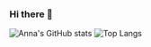 ### Hi there 👋

<!--
**Anna-Nesterenko/Anna-Nesterenko** is a ✨ _special_ ✨ repository because its `README.md` (this file) appears on your GitHub profile.

Here are some ideas to get you started:

- 🔭 I’m currently working on ...
- 🌱 I’m currently learning ...
- 👯 I’m looking to collaborate on ...
- 🤔 I’m looking for help with ...
- 💬 Ask me about ...
- 📫 How to reach me: ...
- 😄 Pronouns: ...
- ⚡ Fun fact: ...
-->

![Anna's GitHub stats](https://github-readme-stats.vercel.app/api?username=Anna-Nesterenko&show_icons=true&theme=graywhite)
![Top Langs](https://github-readme-stats.vercel.app/api/top-langs/?username=Anna-Nesterenko&layout=compact)
